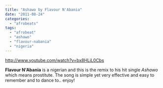 ```yaml
---
title: "Ashawo by Flavour N'Abania"
date: "2011-08-24"
categories: 
  - "afrobeats"
tags: 
  - "afrobeat"
  - "ashawo"
  - "flavour-nabania"
  - "nigeria"
---
```


http://www.youtube.com/watch?v=bx8HLjL0Cbs

**Flavour N'Abania** is a nigerian and this is the remix to his hit single _Ashawo_ which means prostitute. The song is simple yet very effective and easy to remember and to dance to.. enjoy!
